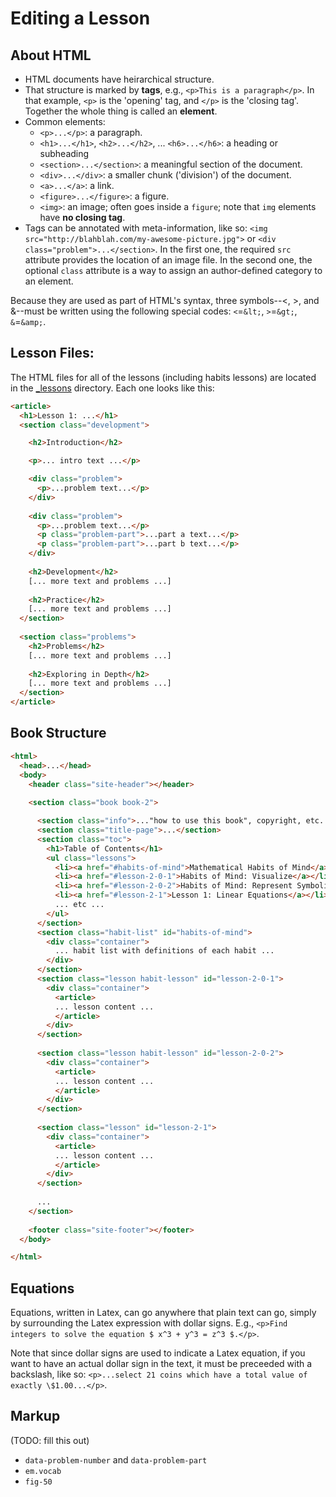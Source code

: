 
# Editing a Lesson


## About HTML

- HTML documents have heirarchical structure.
- That structure is marked by **tags**, e.g., `<p>This is a paragraph</p>`.  In that example, `<p>` is the 'opening' tag, and `</p>` is the 'closing tag'.  Together the whole thing is called an **element**.
- Common elements:
  - `<p>...</p>`: a paragraph.
  - `<h1>...</h1>`, `<h2>...</h2>`, ... `<h6>...</h6>`: a heading or subheading
  - `<section>...</section>`: a meaningful section of the document.
  - `<div>...</div>`: a smaller chunk ('division') of the document.
  - `<a>...</a>`: a link.
  - `<figure>...</figure>`: a figure.
  - `<img>`: an image; often goes inside a `figure`; note that `img` elements have
    **no closing tag**.
- Tags can be annotated with meta-information, like so: `<img src="http://blahblah.com/my-awesome-picture.jpg">` or `<div class="problem">...</section>`.
  In the first one, the required `src` attribute provides the location of an image file.  In
  the second one, the optional `class` attribute is a way to assign an author-defined
  category to an element.

Because they are used as part of HTML's syntax, three symbols--&lt;, &gt;, and &amp;--must
be written using the following special codes: `<`=`&lt;`, `>`=`&gt;`, `&`=`&amp;`.

## Lesson Files:

The HTML files for all of the lessons (including habits lessons) are located in the [_lessons](/parkmath/parkmath/tree/gh-pages/_lessons) directory.  Each one looks
like this:

```html
<article>
  <h1>Lesson 1: ...</h1>
  <section class="development">

    <h2>Introduction</h2>

    <p>... intro text ...</p>

    <div class="problem">
      <p>...problem text...</p>
    </div>
    
    <div class="problem">
      <p>...problem text...</p>
      <p class="problem-part">...part a text...</p>
      <p class="problem-part">...part b text...</p>
    </div>
    
    <h2>Development</h2>
    [... more text and problems ...]
    
    <h2>Practice</h2>
    [... more text and problems ...]
  </section>
  
  <section class="problems">
    <h2>Problems</h2>
    [... more text and problems ...]
    
    <h2>Exploring in Depth</h2>
    [... more text and problems ...]
  </section>
</article>
```

## Book Structure

```html
<html>
  <head>...</head>
  <body>
    <header class="site-header"></header>
    
    <section class="book book-2">

      <section class="info">..."how to use this book", copyright, etc...</section>
      <section class="title-page">...</section>
      <section class="toc">
        <h1>Table of Contents</h1>
        <ul class="lessons">
          <li><a href="#habits-of-mind">Mathematical Habits of Mind</a></li>
          <li><a href="#lesson-2-0-1">Habits of Mind: Visualize</a></li>
          <li><a href="#lesson-2-0-2">Habits of Mind: Represent Symbolically</a></li>
          <li><a href="#lesson-2-1">Lesson 1: Linear Equations</a></li>
          ... etc ...
        </ul>
      </section>
      <section class="habit-list" id="habits-of-mind">
        <div class="container">
          ... habit list with definitions of each habit ...
        </div>
      </section>
      <section class="lesson habit-lesson" id="lesson-2-0-1">
        <div class="container">
          <article>
          ... lesson content ...
          </article>
        </div>
      </section>
      
      <section class="lesson habit-lesson" id="lesson-2-0-2">
        <div class="container">
          <article>
          ... lesson content ...
          </article>
        </div>
      </section>
      
      <section class="lesson" id="lesson-2-1">
        <div class="container">
          <article>
          ... lesson content ...
          </article>
        </div>
      </section>
      
      ...
    </section>
    
    <footer class="site-footer"></footer>
  </body>

</html>
```

## Equations

Equations, written in Latex, can go anywhere that plain text can go, simply by
surrounding the Latex expression with dollar signs.  E.g., `<p>Find integers to
solve the equation $ x^3 + y^3 = z^3 $.</p>`.

Note that since dollar signs are used to indicate a Latex equation, if you want
to have an actual dollar sign in the text, it must be preceeded with a backslash,
like so: `<p>...select 21 coins which have a total value of exactly
\$1.00...</p>`.

## Markup

(TODO: fill this out)

- `data-problem-number` and `data-problem-part`
- `em.vocab`
- `fig-50`
